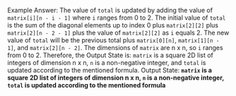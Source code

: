 Example Answer:
The value of `total` is updated by adding the value of `matrix[i][n - i - 1]` where `i` ranges from 0 to 2. The initial value of `total` is the sum of the diagonal elements up to index 0 plus `matrix[2][2]` plus `matrix[2][n - 2 - 1]` plus the value of `matrix[2][2]` as `i` equals 2. The new value of `total` will be the previous total plus `matrix[0][n]`, `matrix[1][n - 1]`, and `matrix[2][n - 2]`. The dimensions of `matrix` are n x n, so `i` ranges from 0 to 2. Therefore, the Output State is: `matrix` is a square 2D list of integers of dimension n x n, `n` is a non-negative integer, and `total` is updated according to the mentioned formula.
Output State: **`matrix` is a square 2D list of integers of dimension n x n, `n` is a non-negative integer, `total` is updated according to the mentioned formula**